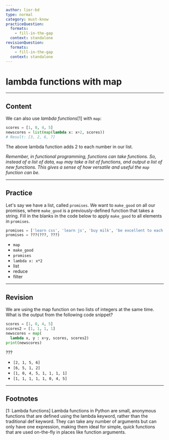 ```yaml
---
author: lior-bd
type: normal
category: must-know
practiceQuestion:
  formats:
    - fill-in-the-gap
  context: standalone
revisionQuestion:
  formats:
    - fill-in-the-gap
  context: standalone
---
```


# lambda functions with map

---

## Content

We can also use *lambda functions*[1] with `map`:

```python
scores = [1, 0, 4, 5]
newscores = list(map(lambda x: x+2, scores))
# Result: [3, 2, 6, 7]
```

The above lambda function adds 2 to each number in our list.

*Remember, in functional programming, functions can take functions. So, instead of a list of data, `map` may take a list of functions, and output a list of new functions. This gives a sense of how versatile and useful the `map` function can be.*

---

## Practice

Let's say we have a list, called `promises`. We want to `make_good` on all our promises, where `make_good` is a previously-defined function that takes a string. Fill in the blanks in the code below to apply `make_good` to all elements in `promises`.  

```python
promises = ['learn css', 'learn js', 'buy milk', 'be excellent to each other']
promises = ???(???, ???)
```

- `map`
- `make_good`
- `promises`
- `lambda x: x*2`
- list
- reduce
- filter


---

## Revision

We are using the map function on two lists of integers at the same time. What is the output from the following code snippet?

```python
scores = [1, 0, 4, 5]
scores2 = [1, 1, 1, 1]
newscores = map(
  lambda x, y : x+y, scores, scores2)
print(newscores)
```

???

- `[2, 1, 5, 6]`
- `[6, 5, 1, 2]`
- `[1, 0, 4, 5, 1, 1, 1, 1]`
- `[1, 1, 1, 1, 1, 0, 4, 5]`

---
## Footnotes

[1: Lambda functions]
Lambda functions in Python are small, anonymous functions that are defined using the lambda keyword, rather than the traditional def keyword. They can take any number of arguments but can only have one expression, making them ideal for simple, quick functions that are used on-the-fly in places like function arguments.